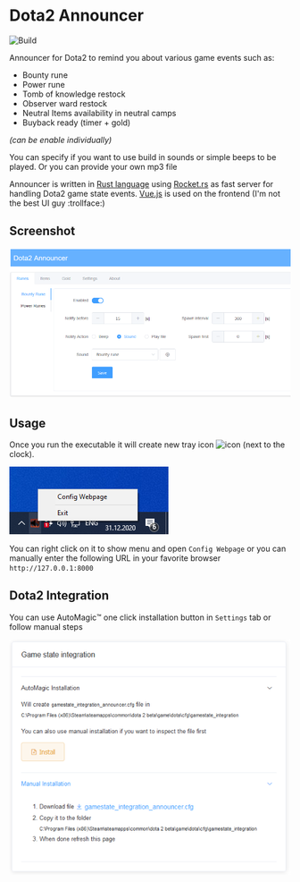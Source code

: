 # Dota2 Announcer

![Build](https://github.com/Smrekii/dota2announcer/workflows/Build/badge.svg)

Announcer for Dota2 to remind you about various game events such as:

- Bounty rune
- Power rune 
- Tomb of knowledge restock
- Observer ward restock
- Neutral Items availability in neutral camps
- Buyback ready (timer + gold)

_(can be enable individually)_

You can specify if you want to use build in sounds or simple beeps to be played.
Or you can provide your own mp3 file

Announcer is written in [Rust language](https://www.rust-lang.org/) using [Rocket.rs](https://rocket.rs/) as fast server for handling Dota2 game state events. [Vue.js](https://vuejs.org/) is used on the frontend (I'm not the best UI guy :trollface:)

## Screenshot
![Screenshot](doc/screenshot.png)

## Usage
Once you run the executable it will create new tray icon ![icon](web/favicon.ico) (next to the clock).

![traymenu](doc/tray.png)

You can right click on it to show menu and open `Config Webpage` or you can manually enter the following URL in your favorite browser
`http://127.0.0.1:8000`

## Dota2 Integration
You can use AutoMagic:tm: one click installation button in `Settings` tab or follow manual steps

![Installation](doc/installation.png)

